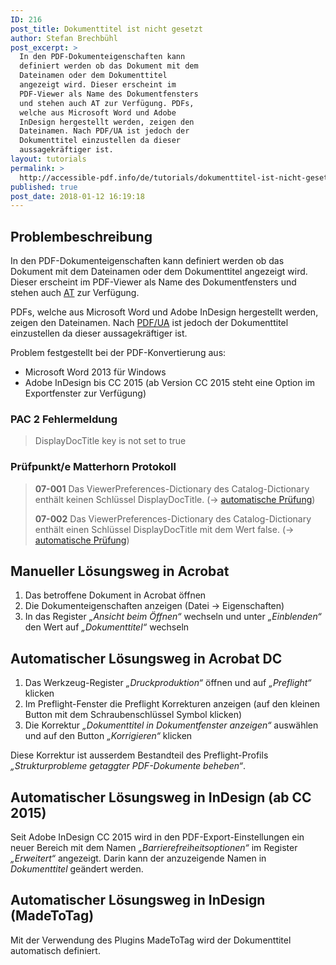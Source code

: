 ```yaml
---
ID: 216
post_title: Dokumenttitel ist nicht gesetzt
author: Stefan Brechbühl
post_excerpt: >
  In den PDF-Dokumenteigenschaften kann
  definiert werden ob das Dokument mit dem
  Dateinamen oder dem Dokumenttitel
  angezeigt wird. Dieser erscheint im
  PDF-Viewer als Name des Dokumentfensters
  und stehen auch AT zur Verfügung. PDFs,
  welche aus Microsoft Word und Adobe
  InDesign hergestellt werden, zeigen den
  Dateinamen. Nach PDF/UA ist jedoch der
  Dokumenttitel einzustellen da dieser
  aussagekräftiger ist.
layout: tutorials
permalink: >
  http://accessible-pdf.info/de/tutorials/dokumenttitel-ist-nicht-gesetzt/
published: true
post_date: 2018-01-12 16:19:18
---
```

## Problembeschreibung

In den PDF-Dokumenteigenschaften kann definiert werden ob das Dokument mit dem Dateinamen oder dem Dokumenttitel angezeigt wird. Dieser erscheint im PDF-Viewer als Name des Dokumentfensters und stehen auch [AT][1] zur Verfügung.

PDFs, welche aus Microsoft Word und Adobe InDesign hergestellt werden, zeigen den Dateinamen. Nach [PDF/UA][2] ist jedoch der Dokumenttitel einzustellen da dieser aussagekräftiger ist.

Problem festgestellt bei der PDF-Konvertierung aus:

*   Microsoft Word 2013 für Windows
*   Adobe InDesign bis CC 2015 (ab Version CC 2015 steht eine Option im Exportfenster zur Verfügung)

### PAC 2 Fehlermeldung

> DisplayDocTitle key is not set to true

### Prüfpunkt/e Matterhorn Protokoll

> **07-001** Das ViewerPreferences-Dictionary des Catalog-Dictionary enthält keinen Schlüssel DisplayDocTitle. (→ [automatische Prüfung][3])
> 
> **07-002** Das ViewerPreferences-Dictionary des Catalog-Dictionary enthält einen Schlüssel DisplayDocTitle mit dem Wert false. (→ [automatische Prüfung][3])

## Manueller Lösungsweg in Acrobat

1.  Das betroffene Dokument in Acrobat öffnen
2.  Die Dokumenteigenschaften anzeigen (Datei → Eigenschaften)
3.  In das Register *„Ansicht beim Öffnen“* wechseln und unter *„Einblenden“* den Wert auf *„Dokumenttitel“* wechseln

## Automatischer Lösungsweg in Acrobat DC

1.  Das Werkzeug-Register *„Druckproduktion“* öffnen und auf *„Preflight“* klicken
2.  Im Preflight-Fenster die Preflight Korrekturen anzeigen (auf den kleinen Button mit dem Schraubenschlüssel Symbol klicken)
3.  Die Korrektur *„Dokumenttitel in Dokumentfenster anzeigen“* auswählen und auf den Button *„Korrigieren“* klicken

Diese Korrektur ist ausserdem Bestandteil des Preflight-Profils *„Strukturprobleme getaggter PDF-Dokumente beheben“*.

## Automatischer Lösungsweg in InDesign (ab CC 2015)

Seit Adobe InDesign CC 2015 wird in den PDF-Export-Einstellungen ein neuer Bereich mit dem Namen *„Barrierefreiheitsoptionen“* im Register *„Erweitert“* angezeigt. Darin kann der anzuzeigende Namen in *Dokumenttitel* geändert werden.

## Automatischer Lösungsweg in InDesign (MadeToTag)

Mit der Verwendung des Plugins MadeToTag wird der Dokumenttitel automatisch definiert.

 [1]: https://accessible-pdf.info/de/glossar/#assistive-technologie
 [2]: https://accessible-pdf.info/de/glossar/#pdf-ua
 [3]: https://accessible-pdf.info/de/glossar/#automatische-pruefung